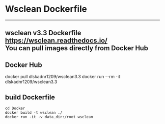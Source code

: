 # Wsclean Dockerfile
---------------------
wsclean v3.3 Dockerfile  
https://wsclean.readthedocs.io/  
You can pull images directly from Docker Hub
--------------------
## Docker Hub
docker pull dlskadnr1209/wsclean3.3
docker run --rm -it dlskadnr1209/wsclean3.3
## build Dockerfile
```
cd Docker
docker build -t wsclean ./
docker run -it -v data_dir:/root wsclean
```
